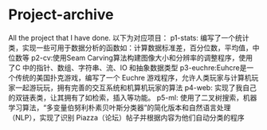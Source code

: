 # Project-archive
All the project that I have done.
以下为对应项目：
p1-stats: 编写了一个统计类，实现一些可用于数据分析的函数如：计算数据标准差，百分位数，平均值，中位数等
p2-cv:使用Seam Carving算法构建图像大小和分辨率的调整程序，使用了C 中的指针、数组、字符串、流、IO 和抽象数据类型
p3-euchre:Euhcre是一个传统的美国扑克游戏，编写了一个 Euchre 游戏程序，允许人类玩家与计算机玩家一起游玩玩，拥有完善的交互系统和机算机玩家的算法
p4-web: 实现了我自己的双链表类，让其拥有了如检索，插入等功能。
p5-ml: 使用了二叉树搜索，机器学习算法，“多变量伯努利朴素贝叶斯分类器”的简化版本和自然语言处理（NLP），实现了识别 Piazza（论坛）帖子并根据内容为他们自动分类的程序
